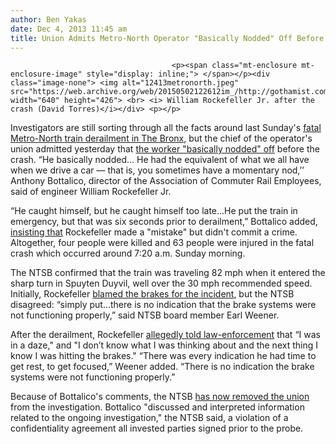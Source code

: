 ```yaml
---
author: Ben Yakas
date: Dec 4, 2013 11:45 am
title: Union Admits Metro-North Operator "Basically Nodded" Off Before Derailment
---
```


	
										<p><span class="mt-enclosure mt-enclosure-image" style="display: inline;"> </span></p><div class="image-none"> <img alt="12413metronorth.jpeg" src="https://web.archive.org/web/20150502122612im_/http://gothamist.com/attachments/byakas/12413metronorth.jpeg" width="640" height="426"> <br> <i> William Rockefeller Jr. after the crash (David Torres)</i></div> <p></p>

<p>Investigators are still sorting through all the facts around last Sunday&apos;s <a href="https://web.archive.org/web/20150502122612/http://gothamist.com/tags/metro-northderailment">fatal Metro-North train derailment in The Bronx</a>, but the chief of the operator&apos;s union admitted yesterday that <a href="https://web.archive.org/web/20150502122612/http://nypost.com/2013/12/03/union-official-train-engineer-nodded-just-before-fatal-crash/">the worker &quot;basically nodded&quot; off</a> before the crash. &#x201C;He basically nodded... He had the equivalent of what we all have when we drive a car &#x2014; that is, you sometimes have a momentary nod,&#x2019;&#x2019; Anthony Bottalico, director of the Association of Commuter Rail Employees, said of engineer William Rockefeller Jr. </p>

<p>&#x201C;He caught himself, but he caught himself too late...He put the train in emergency, but that was six seconds prior to derailment,&#x201D; Bottalico added, <a href="https://web.archive.org/web/20150502122612/http://www.nydailynews.com/new-york/metro-north-train-engineer-daydreaming-crash-article-1.1535870">insisting that</a> Rockefeller made a &quot;mistake&quot; but didn&apos;t commit a crime. Altogether, four people were killed and 63 people were injured in the fatal crash which occurred around 7:20 a.m. Sunday morning. </p>

<p>The NTSB confirmed that the train was traveling 82 mph when it entered the sharp turn in Spuyten Duyvil, well over the 30 mph recommended speed. Initially, Rockefeller <a href="https://web.archive.org/web/20150502122612/http://gothamist.com/2013/12/01/metro-north_conductor_blames_brakes.php">blamed the brakes for the incident</a>, but the NTSB disagreed: &#x201C;simply put...there is no indication that the brake systems were not functioning properly,&#x201D; said NTSB board member Earl Weener.</p>

<p>After the derailment, Rockefeller <a href="https://web.archive.org/web/20150502122612/http://gothamist.com/2013/12/03/metro-north_operator_i_was_in_a_daz.php">allegedly told law-enforcement</a> that &#x201C;I was in a daze,&quot; and &quot;I don&#x2019;t know what I was thinking about and the next thing I know I was hitting the brakes.&quot; &#x201C;There was every indication he had time to get rest, to get focused,&#x201D; Weener added. &#x201C;There is no indication the brake systems were not functioning properly.&#x201D;</p>

<p>Because of Bottalico&apos;s comments, the NTSB <a href="https://web.archive.org/web/20150502122612/http://online.wsj.com/news/articles/SB10001424052702304854804579237031765820694">has now removed the union</a> from the investigation. Bottalico &quot;discussed and interpreted information related to the ongoing investigation,&quot; the NTSB said, a violation of a confidentiality agreement all invested parties signed prior to the probe. </p>					
										
									
				